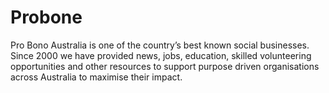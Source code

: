 # Probone
Pro Bono Australia is one of the country’s best known social businesses. Since 2000 we have provided news, jobs, education, skilled volunteering opportunities and other resources to support purpose driven organisations across Australia to maximise their impact.
